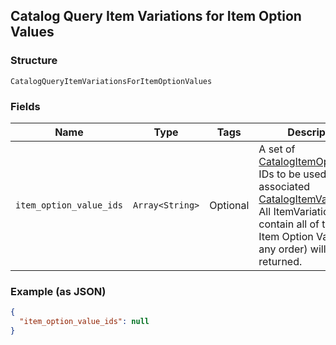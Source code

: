 ## Catalog Query Item Variations for Item Option Values

### Structure

`CatalogQueryItemVariationsForItemOptionValues`

### Fields

| Name | Type | Tags | Description |
|  --- | --- | --- | --- |
| `item_option_value_ids` | `Array<String>` | Optional | A set of [CatalogItemOptionValue](#type-catalogitemoptionvalue) IDs to be used to find associated<br>[CatalogItemVariation](#type-catalogitemvariation)s. All ItemVariations that contain all of the given<br>Item Option Values (in any order) will be returned. |

### Example (as JSON)

```json
{
  "item_option_value_ids": null
}
```

